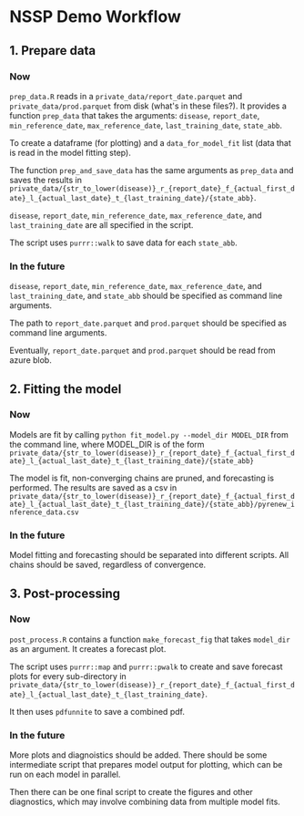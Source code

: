 # NSSP Demo Workflow

## 1. Prepare data


### Now

`prep_data.R` reads in a `private_data/report_date.parquet`
and `private_data/prod.parquet` from disk (what's in these files?).
It provides a function `prep_data`
that takes the arguments: `disease`, `report_date`, `min_reference_date`,
`max_reference_date`, `last_training_date`, `state_abb`.

To create a dataframe (for plotting) and a `data_for_model_fit` list (data that is
read in the model fitting step).

The function `prep_and_save_data` has the same arguments as `prep_data` and
saves the results in `private_data/{str_to_lower(disease)}_r_{report_date}_f_{actual_first_date}_l_{actual_last_date}_t_{last_training_date}/{state_abb}`.

`disease`, `report_date`, `min_reference_date`, `max_reference_date`, and `last_training_date` are all specified in the script.

The script uses `purrr::walk` to save data for each `state_abb`.

### In the future

`disease`, `report_date`, `min_reference_date`, `max_reference_date`, and
`last_training_date`, and `state_abb` should be specified as command line
arguments.

The path to `report_date.parquet` and `prod.parquet` should be specified as
command line arguments.

Eventually, `report_date.parquet` and `prod.parquet` should be read from azure blob.

## 2. Fitting the model

### Now

Models are fit by calling `python fit_model.py --model_dir MODEL_DIR` from the
command line, where MODEL_DIR is of the form `private_data/{str_to_lower(disease)}_r_{report_date}_f_{actual_first_date}_l_{actual_last_date}_t_{last_training_date}/{state_abb}`

The model is fit, non-converging chains are pruned, and forecasting is
performed. The results are saved as a csv in `private_data/{str_to_lower(disease)}_r_{report_date}_f_{actual_first_date}_l_{actual_last_date}_t_{last_training_date}/{state_abb}/pyrenew_inference_data.csv`


### In the future

Model fitting and forecasting should be separated into different scripts. All
chains should be saved, regardless of convergence.

## 3. Post-processing

### Now

`post_process.R` contains a function `make_forecast_fig` that takes `model_dir`
as an argument. It creates a forecast plot.

The script uses `purrr::map` and `purrr::pwalk` to create and save forecast plots for
every sub-directory in
`private_data/{str_to_lower(disease)}_r_{report_date}_f_{actual_first_date}_l_{actual_last_date}_t_{last_training_date}`.

It then uses `pdfunnite` to save a combined pdf.

### In the future

More plots and diagnoistics should be added.
There should be some intermediate script that prepares model output for
plotting, which can be run on each model in parallel.

Then there can be one final script to create the figures and other diagnostics,
which may involve combining data from multiple model fits.
